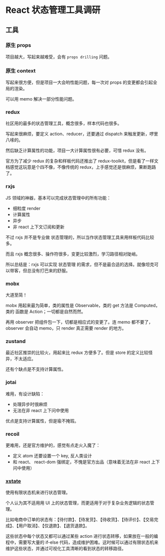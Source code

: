 # React 状态管理工具调研

## 工具

### 原生 props

项目越大，写起来越难受，会有 `props drilling` 问题。

### 原生 context

写起来很方便，但是项目一大会哟性能问题，每一次对 props 的变更都会引起全局的渲染。

可以用 memo 解决一部分性能问题。

### redux

社区用的最多的状态管理工具，概念很多，样本代码也很多。

写起来很麻烦，要定义 action、reducer，还要通过 dispatch 来触发更新，啰里八嗦的。

然后缺乏计算属性的功能，项目一大计算属性很有必要，可惜 redux 没有。

官方为了减少 redux 的复杂和样板代码还推出了 redux-toolkit，但是看了一样文档感觉这玩意是个四不像，不像传统的 redux，上手感觉还是很麻烦，果断跑路了。

### rxjs

JS 领域的神器，基本可以完成状态管理中的所有功能：

- 细粒度 render
- 计算属性
- 异步
- 非 react 上下文订阅和更新

不过 rxjs 并不是专业做 状态管理的，所以当作状态管理工具来用样板代码比较多。

而且 rxjs 概念很多、操作符很多，变更比较激烈，学习路径相对陡峭。

所以总结是：rxjs 可以实现 状态管理 的需求，但不是最合适的选择。就像坦克可以带客，但总没有打巴来的舒服。

### mobx

大道至简！

mobx 用起来最为简单，类的属性是 Observable，类的 get 方法是 Computed，类的 函数是 Action；一切都是自然而然。

再用 observer 把组件包一下，切都是相应式的变更了。连 memo 都不要了，observer 会自动 memo，只 render 真正需要 render 的地方。

### zustand

最近社区推崇的比较火，用起来比 redux 方便多了。但是 store 的定义比较怪异，不太适应。

还有个缺点是不支持计算属性。

### jotai

难用，有设计缺陷：

- 处理异步时很麻烦
- 无法在非 react 上下问中使用

优点是支持计算属性，但是瑜不掩瑕。

### recoil

更难用，还是官方维护的，感觉有点走火入魔了：

- 定义 atom 还要设置一个 key, 反人类设计
- 和 react、 react-dom 强绑定，不愧是官方出品（意味着无法在非 react 上下问中使用）

### [xstate](https://xstate.js.org/docs/zh/about/concepts.html#%E6%9C%89%E9%99%90%E7%8A%B6%E6%80%81%E6%9C%BA)

使用有限状态机来进行状态管理。

个人认为其不适用用 UI 上的状态管理，而更适用于对于复杂业务逻辑的状态管理。

比如电商中订单的状态有：【待付款】、【待发货】、【待收货】、【待评价】、【交易完成】、【用户取消】、【仅退款】、【退货退款】。

这些状态中每个状态又都可以通过某些 action 进行状态转移，如果放在一般的编程中，需要写大量的 if-else 代码，造成维护困难。这时候可以通过有限状态机来维护这些状态，并通过可视化工具清晰的看到状态的转移路径。
